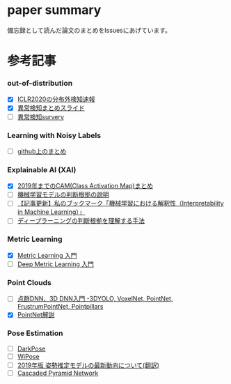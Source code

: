 # paper summary
備忘録として読んだ論文のまとめをIssuesにあげています。

# 参考記事
### out-of-distribution
- [x] [ICLR2020の分布外検知速報](https://www.slideshare.net/DeepLearningJP2016/dliclr2020)
- [x] [異常検知まとめスライド](https://www.slideshare.net/ssuser9eb780/anomaly-detection-survey)
- [ ] [異常検知survery](https://www.slideshare.net/ssuser9eb780/anomaly-detection-survey-239043099)

### Learning with Noisy Labels
- [ ] [github上のまとめ](https://github.com/subeeshvasu/Awesome-Learning-with-Label-Noise)

### Explainable AI (XAI)
- [X] [2019年までのCAM(Class Activation Map)まとめ](https://qiita.com/bukei_student/items/698383a7118f95c12cce)
- [ ] [機械学習モデルの判断根拠の説明](https://www.slideshare.net/SatoshiHara3/ss-126157179)
- [ ] [【記事更新】私のブックマーク「機械学習における解釈性（Interpretability in Machine Learning）」](https://www.ai-gakkai.or.jp/my-bookmark_vol33-no3/)
- [ ] [ディープラーニングの判断根拠を理解する手法](https://qiita.com/icoxfog417/items/8689f943fd1225e24358#34-%E6%A7%98%E3%80%85%E3%81%AA%E5%85%A5%E5%8A%9B%E3%81%8B%E3%82%89%E5%87%BA%E5%8A%9B%E3%81%AE%E5%82%BE%E5%90%91%E3%82%92%E6%8E%A8%E5%AE%9A%E3%81%99%E3%82%8)

### Metric Learning
- [X] [Metric Learning 入門](https://copypaste-ds.hatenablog.com/entry/2019/03/01/164155)
- [ ] [Deep Metric Learning 入門](https://qiita.com/gesogeso/items/547079f967d9bbf9aca8)

### Point Clouds
- [ ] [点群DNN、3D DNN入門 -3DYOLO, VoxelNet, PointNet, FrustrumPointNet, Pointpillars](https://qiita.com/arutema47/items/cda262c61baa953a97e9)
- [X] [PointNet解説](https://qiita.com/KYoshiyama/items/802506ec397559725a1c)

### Pose Estimation
- [ ] [DarkPose](https://qiita.com/KYoshiyama/items/c850117248079deed86f)
- [ ] [WiPose](https://qiita.com/KYoshiyama/items/c850117248079deed86f)
- [ ] [2019年版 姿勢推定モデルの最新動向について(翻訳)](https://qiita.com/KYoshiyama/items/9f5f5a13f957e138380b)
- [ ] [Cascaded Pyramid Network](https://qiita.com/KYoshiyama/items/e3ccb9cbf4e9c12be5cd)
